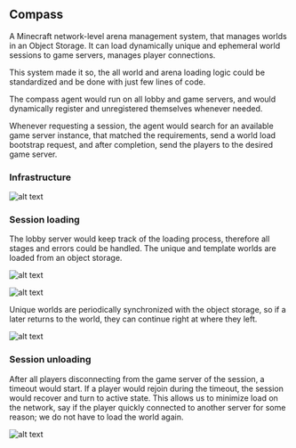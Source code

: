 ## Compass

 A Minecraft network-level arena management system, that manages worlds in an Object Storage. It can load dynamically unique and ephemeral world sessions to game servers, manages player connections.

This system made it so, the all world and arena loading logic could be standardized and be done with just few lines of code.

The compass agent would run on all lobby and game servers, and would dynamically register and unregistered themselves whenever needed. 

Whenever requesting a session, the agent would search for an available game server instance, that matched the requirements, send a world load bootstrap request, and after completion, send the players to the desired game server.

### Infrastructure

![alt text](https://media.yoursit.ee/cv/compass/architecture.png "Title")
### Session loading

The lobby server would keep track of the loading process, therefore all stages and errors could be handled. The unique and template worlds are loaded from an object storage.

![alt text](https://media.yoursit.ee/cv/compass/bootstrap-lobby.png "Title")

![alt text](https://media.yoursit.ee/cv/compass/bootstrap-game.png "Title")

Unique worlds are periodically synchronized with the object storage, so if a later returns to the world, they can continue right at where they left.

![alt text](https://media.yoursit.ee/cv/compass/unique-world.png "Title")

### Session unloading

After all players disconnecting from the game server of the session, a timeout would start. If a player would rejoin during the timeout, the session would recover and turn to active state. This allows us to minimize load on the network, say if the player quickly connected to another server for some reason; we do not have to load the world again.

![alt text](https://media.yoursit.ee/cv/compass/session-unload.png "Title")
